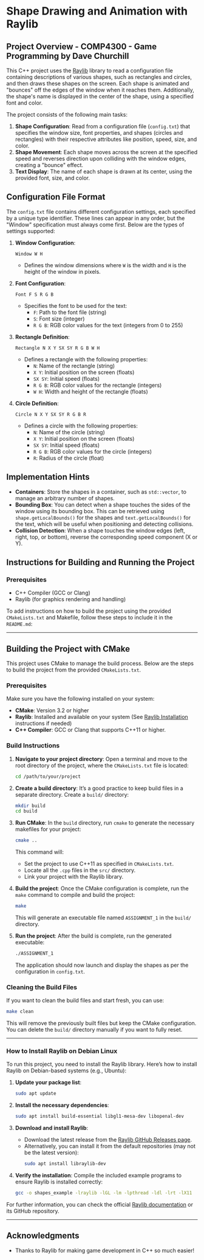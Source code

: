 # Shape Drawing and Animation with Raylib

## Project Overview - COMP4300 - Game Programming by Dave Churchill

This C++ project uses the [Raylib](https://www.raylib.com/) library to read a configuration file containing descriptions of various shapes, such as rectangles and circles, and then draws these shapes on the screen. Each shape is animated and "bounces" off the edges of the window when it reaches them. Additionally, the shape's name is displayed in the center of the shape, using a specified font and color.

The project consists of the following main tasks:
1. **Shape Configuration**: Read from a configuration file (`config.txt`) that specifies the window size, font properties, and shapes (circles and rectangles) with their respective attributes like position, speed, size, and color.
2. **Shape Movement**: Each shape moves across the screen at the specified speed and reverses direction upon colliding with the window edges, creating a "bounce" effect.
3. **Text Display**: The name of each shape is drawn at its center, using the provided font, size, and color.

## Configuration File Format

The `config.txt` file contains different configuration settings, each specified by a unique type identifier. These lines can appear in any order, but the "Window" specification must always come first. Below are the types of settings supported:

1. **Window Configuration**:
   ```plaintext
   Window W H
   ```
   - Defines the window dimensions where `W` is the width and `H` is the height of the window in pixels.
   
2. **Font Configuration**:
   ```plaintext
   Font F S R G B
   ```
   - Specifies the font to be used for the text:
     - `F`: Path to the font file (string)
     - `S`: Font size (integer)
     - `R G B`: RGB color values for the text (integers from 0 to 255)

3. **Rectangle Definition**:
   ```plaintext
   Rectangle N X Y SX SY R G B W H
   ```
   - Defines a rectangle with the following properties:
     - `N`: Name of the rectangle (string)
     - `X Y`: Initial position on the screen (floats)
     - `SX SY`: Initial speed (floats)
     - `R G B`: RGB color values for the rectangle (integers)
     - `W H`: Width and height of the rectangle (floats)

4. **Circle Definition**:
   ```plaintext
   Circle N X Y SX SY R G B R
   ```
   - Defines a circle with the following properties:
     - `N`: Name of the circle (string)
     - `X Y`: Initial position on the screen (floats)
     - `SX SY`: Initial speed (floats)
     - `R G B`: RGB color values for the circle (integers)
     - `R`: Radius of the circle (float)

## Implementation Hints

- **Containers**: Store the shapes in a container, such as `std::vector`, to manage an arbitrary number of shapes.
- **Bounding Box**: You can detect when a shape touches the sides of the window using its bounding box. This can be retrieved using `shape.getLocalBounds()` for the shapes and `text.getLocalBounds()` for the text, which will be useful when positioning and detecting collisions.
- **Collision Detection**: When a shape touches the window edges (left, right, top, or bottom), reverse the corresponding speed component (X or Y).

## Instructions for Building and Running the Project

### Prerequisites

- C++ Compiler (GCC or Clang)
- Raylib (for graphics rendering and handling)

To add instructions on how to build the project using the provided `CMakeLists.txt` and Makefile, follow these steps to include it in the `README.md`:

---

## Building the Project with CMake

This project uses CMake to manage the build process. Below are the steps to build the project from the provided `CMakeLists.txt`.

### Prerequisites

Make sure you have the following installed on your system:
- **CMake**: Version 3.2 or higher
- **Raylib**: Installed and available on your system (See [Raylib Installation](#how-to-install-raylib-on-debian-linux) instructions if needed)
- **C++ Compiler**: GCC or Clang that supports C++11 or higher.

### Build Instructions

1. **Navigate to your project directory**:
   Open a terminal and move to the root directory of the project, where the `CMakeLists.txt` file is located:

   ```bash
   cd /path/to/your/project
   ```

2. **Create a build directory**:
   It’s a good practice to keep build files in a separate directory. Create a `build/` directory:

   ```bash
   mkdir build
   cd build
   ```

3. **Run CMake**:
   In the `build` directory, run `cmake` to generate the necessary makefiles for your project:

   ```bash
   cmake ..
   ```

   This command will:
   - Set the project to use C++11 as specified in `CMakeLists.txt`.
   - Locate all the `.cpp` files in the `src/` directory.
   - Link your project with the Raylib library.

4. **Build the project**:
   Once the CMake configuration is complete, run the `make` command to compile and build the project:

   ```bash
   make
   ```

   This will generate an executable file named `ASSIGNMENT_1` in the `build/` directory.

5. **Run the project**:
   After the build is complete, run the generated executable:

   ```bash
   ./ASSIGNMENT_1
   ```

   The application should now launch and display the shapes as per the configuration in `config.txt`.

### Cleaning the Build Files

If you want to clean the build files and start fresh, you can use:

```bash
make clean
```

This will remove the previously built files but keep the CMake configuration. You can delete the `build/` directory manually if you want to fully reset.

---

### How to Install Raylib on Debian Linux

To run this project, you need to install the Raylib library. Here’s how to install Raylib on Debian-based systems (e.g., Ubuntu):

1. **Update your package list**:
   ```bash
   sudo apt update
   ```

2. **Install the necessary dependencies**:
   ```bash
   sudo apt install build-essential libgl1-mesa-dev libopenal-dev
   ```

3. **Download and install Raylib**:
   - Download the latest release from the [Raylib GitHub Releases page](https://github.com/raysan5/raylib/releases).
   - Alternatively, you can install it from the default repositories (may not be the latest version):
     ```bash
     sudo apt install libraylib-dev
     ```

4. **Verify the installation**:
   Compile the included example programs to ensure Raylib is installed correctly:
   ```bash
   gcc -o shapes_example -lraylib -lGL -lm -lpthread -ldl -lrt -lX11
   ```

For further information, you can check the official [Raylib documentation](https://www.raylib.com/) or its GitHub repository.

---



## Acknowledgments

- Thanks to Raylib for making game development in C++ so much easier!
